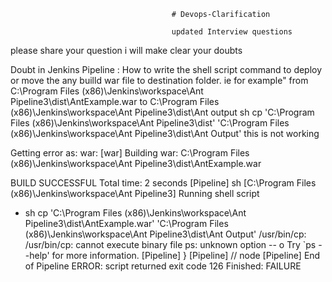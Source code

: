                                         # Devops-Clarification
                                        
                                        updated Interview questions 

please share your question i will make clear your doubts

Doubt in Jenkins Pipeline : 
How to write the shell script command to deploy or move the any builld war file to destination folder.
ie for example" 
from C:\Program Files (x86)\Jenkins\workspace\Ant Pipeline3\dist\AntExample.war to C:\Program Files (x86)\Jenkins\workspace\Ant Pipeline3\dist\Ant output
 sh cp 'C:\Program Files (x86)\Jenkins\workspace\Ant Pipeline3\dist' 'C:\Program Files (x86)\Jenkins\workspace\Ant Pipeline3\dist\Ant Output'   this is not working 
 
 Getting error as:
 war:
      [war] Building war: C:\Program Files (x86)\Jenkins\workspace\Ant Pipeline3\dist\AntExample.war

BUILD SUCCESSFUL
Total time: 2 seconds
[Pipeline] sh
[C:\Program Files (x86)\Jenkins\workspace\Ant Pipeline3] Running shell script
+ sh cp 'C:\Program Files (x86)\Jenkins\workspace\Ant Pipeline3\dist\AntExample.war' 'C:\Program Files (x86)\Jenkins\workspace\Ant Pipeline3\dist\Ant Output'
/usr/bin/cp: /usr/bin/cp: cannot execute binary file
ps: unknown option -- o
Try `ps --help' for more information.
[Pipeline] }
[Pipeline] // node
[Pipeline] End of Pipeline
ERROR: script returned exit code 126
Finished: FAILURE
